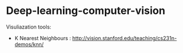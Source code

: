 # Deep-learning-computer-vision


Visuliazation tools:
- K Nearest Neighbours : http://vision.stanford.edu/teaching/cs231n-demos/knn/
